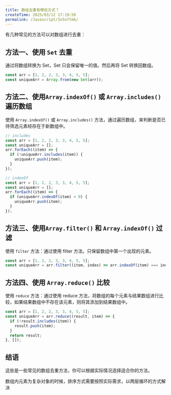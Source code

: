 ```yaml
---
title: 数组去重有哪些方式？
createTime: 2025/03/12 17:19:50
permalink: /Javascript/3x5oftmk/
---
```


有几种常见的方法可以对数组进行去重：

## 方法一、使用 `Set` 去重

通过将数组转换为 Set，Set 只会保留唯一的值。然后再将 Set 转换回数组。

```javascript
const arr = [1, 2, 2, 3, 3, 4, 5, 5];
const uniqueArr = Array.from(new Set(arr));
```

## 方法二、使用`Array.indexOf()` 或 `Array.includes()` 遍历数组

使用 `Array.indexOf()` 或 `Array.includes()` 方法，通过遍历数组，来判断是否已待筛选元素经存在于新数组中。

```javascript :collapsed-lines
// includes
const arr = [1, 2, 2, 3, 3, 4, 5, 5];
const uniqueArr = [];
arr.forEach((item) => {
  if (!uniqueArr.includes(item)) {
    uniqueArr.push(item);
  }
});

// indexOf
const arr = [1, 2, 2, 3, 3, 4, 5, 5];
const uniqueArr = [];
arr.forEach((item) => {
  if (uniqueArr.indexOf(item) < 0) {
    uniqueArr.push(item);
  }
});
```

## 方法三、使用`Array.filter()` 和 `Array.indexOf()` 过滤

使用 `filter` 方法：通过使用 filter 方法，只保留数组中第一个出现的元素。

```javascript
const arr = [1, 2, 2, 3, 3, 4, 5, 5];
const uniqueArr = arr.filter((item, index) => arr.indexOf(item) === index);
```

## 方法四、使用 `Array.reduce()` 比较

使用 `reduce` 方法：通过使用 reduce 方法，将数组的每个元素与结果数组进行比较，如果结果数组中不存在该元素，则将其添加到结果数组中。

```javascript
const arr = [1, 2, 2, 3, 3, 4, 5, 5];
const uniqueArr = arr.reduce((result, item) => {
  if (!result.includes(item)) {
    result.push(item);
  }
  return result;
}, []);
```

## 结语

这些是一些常见的数组去重方法，你可以根据实际情况选择适合你的方法。

数组内元素为复杂对象的时候，排序方式需要按照实际需求，以两层循环的方式解决
